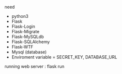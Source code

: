 need
- python3
- Flask
- Flask-Login
- Flask-Migrate
- Flask-MySQLdb
- Flask-SQLAlchemy
- Flask-WTF
- Mysql (database)
- Enviroment variable = SECRET_KEY, DATABASE_URL

running web server : flask run
